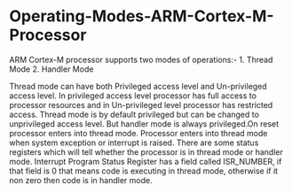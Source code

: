 # Operating-Modes-ARM-Cortex-M-Processor
ARM Cortex-M processor supports two modes of operations:- 1. Thread Mode 2. Handler Mode 

Thread mode can have both Privileged access level and Un-privileged access level. In privileged access level processor has full access to processor resources and in  Un-privileged level processor has restricted access. Thread mode is by default privileged but can be changed to unprivileged access level. But handler mode is always privileged.On reset processor enters into thread mode. Processor enters into thread mode when system exception or interrupt is raised. There are some status registers which will tell whether the processor is in thread mode or handler mode. Interrupt Program Status Register has a field called ISR_NUMBER, if that field is 0 that means code is executing in thread mode, otherwise if it non zero then code is in handler mode. 
